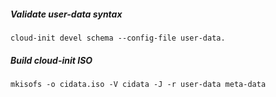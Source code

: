 ##### Validate user-data syntax
    cloud-init devel schema --config-file user-data.

##### Build cloud-init ISO
    mkisofs -o cidata.iso -V cidata -J -r user-data meta-data